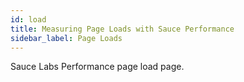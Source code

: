 ```yaml
---
id: load
title: Measuring Page Loads with Sauce Performance
sidebar_label: Page Loads
---
```


Sauce Labs Performance page load page.